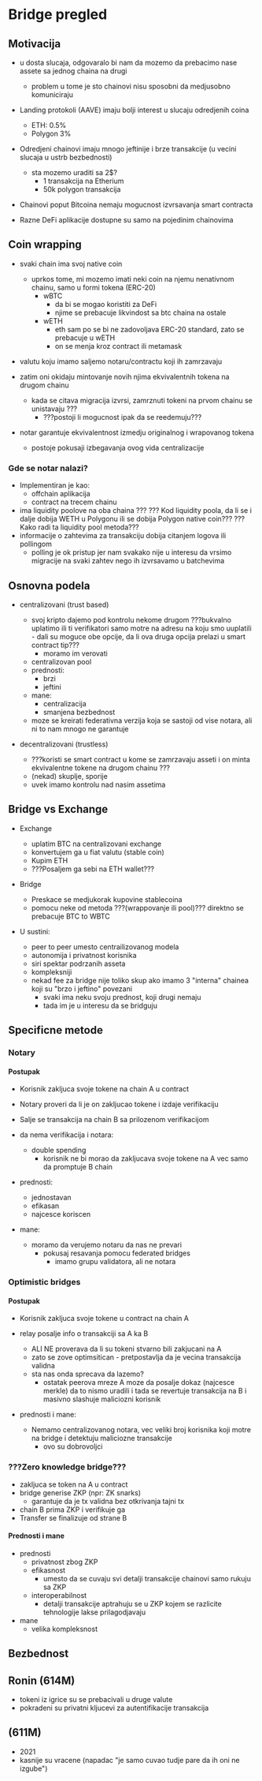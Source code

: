 # Bridge pregled

## Motivacija

- u dosta slucaja, odgovaralo bi nam da mozemo da prebacimo nase assete sa jednog chaina na drugi
    - problem u tome je sto chainovi nisu sposobni da medjusobno komuniciraju

- Landing protokoli (AAVE) imaju bolji interest u slucaju odredjenih coina
    - ETH: 0.5%
    - Polygon 3%

- Odredjeni chainovi imaju mnogo jeftinije i brze transakcije (u vecini slucaja u ustrb bezbednosti)
    - sta mozemo uraditi sa 2$?
        - 1 transakcija na Etherium
        - 50k polygon transakcija

- Chainovi poput Bitcoina nemaju mogucnost izvrsavanja smart contracta

- Razne DeFi aplikacije dostupne su samo na pojedinim chainovima

## Coin wrapping

- svaki chain ima svoj native coin
    - uprkos tome, mi mozemo imati neki coin na njemu nenativnom chainu, samo u formi tokena (ERC-20)
        - wBTC
            - da bi se mogao koristiti za DeFi
            - njime se prebacuje likvindost sa btc chaina na ostale
        - wETH
            - eth sam po se bi ne zadovoljava ERC-20 standard, zato se prebacuje u wETH
            - on se menja kroz contract ili metamask

- valutu koju imamo saljemo notaru/contractu koji ih zamrzavaju
- zatim oni okidaju mintovanje novih njima ekvivalentnih tokena na drugom chainu
    - kada se citava migracija izvrsi, zamrznuti tokeni na prvom chainu se unistavaju ???
        - ???postoji li mogucnost ipak da se reedemuju???

- notar garantuje ekvivalentnost izmedju originalnog i wrapovanog tokena
    - postoje pokusaji izbegavanja ovog vida centralizacije

### Gde se notar nalazi?

- Implementiran je kao:
    - offchain aplikacija
    - contract na trecem chainu
- ima liquidity poolove na oba chaina ???
??? Kod liquidity poola, da li se i dalje dobija WETH u Polygonu ili se dobija Polygon native coin???
???Kako radi ta liquidity pool metoda???
- informacije o zahtevima za transakciju dobija citanjem logova ili pollingom
    - polling je ok pristup jer nam svakako nije u interesu da vrsimo migracije na svaki zahtev nego ih izvrsavamo u batchevima
 
## Osnovna podela

- centralizovani (trust based)
    - svoj kripto dajemo pod kontrolu nekome drugom ???bukvalno uplatimo ili ti verifikatori samo motre na adresu na koju smo uuplatili - dali su moguce obe opcije, da li ova druga opcija prelazi u smart contract tip???
        - moramo im verovati
    - centralizovan pool
    - prednosti:
        - brzi
        - jeftini
    - mane:
        - centralizacija
        - smanjena bezbednost
    - moze se kreirati federativna verzija koja se sastoji od vise notara, ali ni to nam mnogo ne garantuje

- decentralizovani (trustless)
    - ???koristi se smart contract u kome se zamrzavaju asseti i on minta ekvivalentne tokene na drugom chainu ???
    - (nekad) skuplje, sporije 
    - uvek imamo kontrolu nad nasim assetima


## Bridge vs Exchange

- Exchange
    - uplatim BTC na centralizovani exchange
    - konvertujem ga u fiat valutu (stable coin)
    - Kupim ETH 
    - ???Posaljem ga sebi na ETH wallet???

- Bridge
    - Preskace se medjukorak kupovine stablecoina
    - pomocu neke od metoda ???(wrappovanje ili pool)??? direktno se prebacuje BTC to WBTC 

- U sustini:
    - peer to peer umesto centrailizovanog modela
    - autonomija i privatnost korisnika
    - siri spektar podrzanih asseta
    - kompleksniji
    - nekad fee za bridge nije toliko skup ako imamo 3 "interna" chainea koji su "brzo i jeftino" povezani
        - svaki ima neku svoju prednost, koji drugi nemaju
        - tada im je u interesu da se bridguju

## Specificne metode

### Notary

#### Postupak

- Korisnik zakljuca svoje tokene na chain A u contract
- Notary proveri da li je on zakljucao tokene i izdaje verifikaciju
- Salje se transakcija na chain B sa prilozenom verifikacijom

- da nema verifikacija i notara:
    - double spending
        - korisnik ne bi morao da zakljucava svoje tokene na A vec samo da promptuje B chain

- prednosti:
    - jednostavan
    - efikasan
    - najcesce koriscen

- mane:
    - moramo da verujemo notaru da nas ne prevari
        - pokusaj resavanja pomocu federated bridges
            - imamo grupu validatora, ali ne notara

### Optimistic bridges

#### Postupak

- Korisnik zakljuca svoje tokene u contract na chain A
- relay posalje info o transakciji sa A ka B 
    - ALI NE proverava da li su tokeni stvarno bili zakjucani na A
    - zato se zove optimsitican - pretpostavlja da je vecina transakcija validna
    - sta nas onda sprecava da lazemo?
        - ostatak peerova mreze A moze da posalje dokaz (najcesce merkle) da to nismo uradili i tada se revertuje transakcija na B i masivno slashuje maliciozni korisnik

- prednosti i mane:
    - Nemamo centralizovanog notara, vec veliki broj korisnika koji motre na bridge i detektuju maliciozne transakcije 
        - ovo su dobrovoljci


### ???Zero knowledge bridge???

- zakljuca se token na A u contract
- bridge generise ZKP (npr: ZK snarks)
    - garantuje da je tx validna bez otkrivanja tajni tx
- chain B prima ZKP i verifikuje ga 
- Transfer se finalizuje od strane B

#### Prednosti i mane

- prednosti
    - privatnost zbog ZKP
    - efikasnost
        - umesto da se cuvaju svi detalji transakcije chainovi samo rukuju sa ZKP 
    - interoperabilnost
        - detalji transakcije aptrahuju se u ZKP kojem se razlicite tehnologije lakse prilagodjavaju
- mane
    - velika kompleksnost


## Bezbednost

## Ronin (614M)

- tokeni iz igrice su se prebacivali u druge valute
- pokradeni su privatni kljucevi za autentifikacije transakcija

## (611M)

- 2021
- kasnije su vracene (napadac "je samo cuvao tudje pare da ih oni ne izgube")
